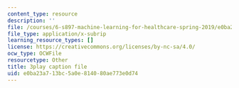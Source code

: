 ```yaml
---
content_type: resource
description: ''
file: /courses/6-s897-machine-learning-for-healthcare-spring-2019/e0ba23a713bc5a0e814080ae773e0d74_lLhfDSOwWtU.vtt
file_type: application/x-subrip
learning_resource_types: []
license: https://creativecommons.org/licenses/by-nc-sa/4.0/
ocw_type: OCWFile
resourcetype: Other
title: 3play caption file
uid: e0ba23a7-13bc-5a0e-8140-80ae773e0d74
---
```

